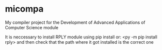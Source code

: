 # micompa
 My compiler project for the Development of Advanced Applications of Computer Science	 module
 
 It is neccessary to install RPLY module using pip install or:
 <py -m pip install rply>
 and then check that the path where it got installed is the correct one
